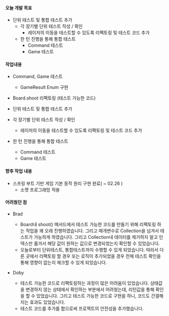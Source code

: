 #### 오늘 개발 목표

- 단위 테스트 및 통합 테스트 추가
  - 각 장기별 단위 테스트 작성 / 확인
    - 레이저의 이동을 테스트할 수 있도록 리팩토링 및 테스트 코드 추가 
  - 한 턴 진행을 통해 통합 테스트
    - Command 테스트
    - Game 테스트



#### 작업내용

- Command, Game 테스트
  - GameResult Enum 구현
- Board.shoot 리팩토링 (테스트 가능한 코드)

- 단위 테스트 및 통합 테스트 추가

- 각 장기별 단위 테스트 작성 / 확인
  - 레이저의 이동을 테스트할 수 있도록 리팩토링 및 테스트 코드 추가 
- 한 턴 진행을 통해 통합 테스트
  - Command 테스트
  - Game 테스트



#### 향후 작업 내용

- 스프링 부트 기반 게임 기본 동작 원리 구현 완료( ~ 02.26 )
  - 소켓 프로그래밍 적용 



#### 어려웠던 점

- Brad
  - Board내 shoot() 메서드에서 테스트 가능한 코드를 만들기 위해 리팩토링 하는 작업을 꽤 오래 진행하였습니다. 그리고 매개변수로 Collection을 넘겨서 테스트가 가능하게 하였습니다. 그리고 Collection내 데이터를 제거하지 말고 인덱스만 옮겨서 해당 값이 원하는 값으로 변경되었는지 확인할 수 있었습니다.
  - 오늘로부터 단위테스트, 통합테스트까지 수행할 수 있게 되었습니다. 따라서 다른 곳에서 리팩토링 할 경우 또는 로직이 추가되었을 경우 전체 테스트 확인을 통해 영향이 없는지 체크할 수 있게 되었습니다.
    
- Doby
  - 테스트 가능한 코드로 리팩토링하는 과정이 많은 어려움이 있었습니다. 상태값을 변경하지 않는 상테에서 확인하는 부분에서
    어려웠는데, 리턴값을 통해 확인을 할 수 있었습니다. 그리고 테스트 가능한 코드로 구현을 하니, 코드도 간결해지는 효과도
    있었습니다. 
  - 테스트 코드를 추가를 함으로써 프로젝트의 안전성을 추가했습니다.